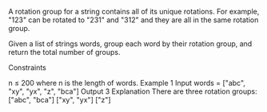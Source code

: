 A rotation group for a string contains all of its unique rotations. For example, "123" can be rotated to "231" and "312" and they are all in the same rotation group.

Given a list of strings words, group each word by their rotation group, and return the total number of groups.

Constraints

n ≤ 200 where n is the length of words.
Example 1
Input
words = ["abc", "xy", "yx", "z", "bca"]
Output
3
Explanation
There are three rotation groups:
["abc", "bca"]
["xy", "yx"]
["z"]

